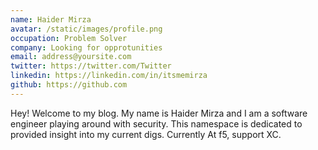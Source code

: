 ```yaml
---
name: Haider Mirza
avatar: /static/images/profile.png
occupation: Problem Solver
company: Looking for opprotunities 
email: address@yoursite.com
twitter: https://twitter.com/Twitter
linkedin: https://linkedin.com/in/itsmemirza
github: https://github.com
---
```


Hey! Welcome to my blog. My name is Haider Mirza and I am a software engineer playing around with security. This namespace is dedicated to provided insight into my current digs. Currently At f5, support XC. 
